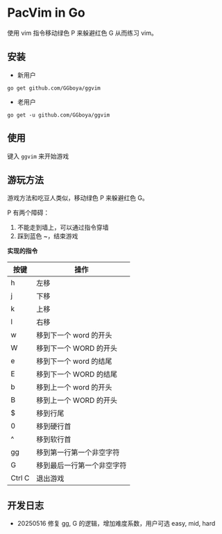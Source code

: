 # PacVim in Go

使用 vim 指令移动绿色 P 来躲避红色 G 从而练习 vim。

## 安装

- 新用户

`go get github.com/GGboya/ggvim`

- 老用户

`go get -u github.com/GGboya/ggvim`

## 使用

键入 `ggvim` 来开始游戏


## 游玩方法

游戏方法和吃豆人类似，移动绿色 P 来躲避红色 G。

P 有两个障碍：
1. 不能走到墙上，可以通过指令穿墙
2. 踩到蓝色 ~，结束游戏

**实现的指令**

| 按键 | 操作 |
| --- | --- |
| h   | 左移 |
| j   | 下移 |
| k   | 上移 |
| l   | 右移 |
| w   | 移到下一个 word 的开头 |
| W   | 移到下一个 WORD 的开头 |
| e   | 移到下一个 word 的结尾 |
| E   | 移到下一个 WORD 的结尾 |
| b   | 移到上一个 word 的开头 |
| B   | 移到上一个 WORD 的开头 |
| $   | 移到行尾 |
| 0   | 移到硬行首 |
| ^   | 移到软行首 |
| gg  | 移到第一行第一个非空字符 |
| G   | 移到最后一行第一个非空字符 |
| Ctrl C | 退出游戏 |

## 开发日志

- 20250516
修复 gg, G 的逻辑，增加难度系数，用户可选 easy, mid, hard
